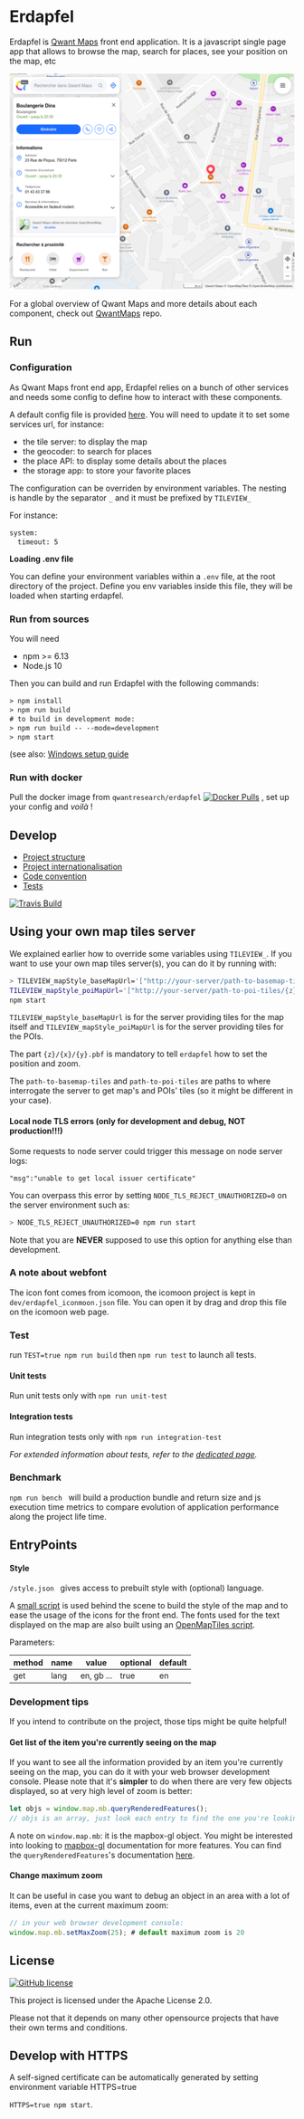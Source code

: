 # Erdapfel

Erdapfel is [Qwant Maps](https://www.qwant.com/maps/) front end application. It is a javascript single page app that allows to browse the map, search for places, see your position on the map, etc

![Qwant Maps screenshot](https://raw.githubusercontent.com/Qwant/qwantmaps/master/screenshot.png)

For a global overview of Qwant Maps and more details about each component, check out [QwantMaps](https://github.com/Qwant/qwantmaps/) repo.

## Run

### Configuration

As Qwant Maps front end app, Erdapfel relies on a bunch of other services and needs some config to define how to interact with these components.

A default config file is provided [here](./config/default_config.yml). You will need to update it to set some services url, for instance:
* the tile server: to display the map
* the geocoder: to search for places
* the place API: to display some details about the places
* the storage app: to store your favorite places

The configuration can be overriden by environment variables.
The nesting is handle by the separator `_` and it must be prefixed by `TILEVIEW_`

For instance:
```
system:
  timeout: 5
```

**Loading .env file**

You can define your environment variables within a `.env` file, at the root directory of the project. Define you env variables inside this file, they will be loaded when starting erdapfel.


### Run from sources

You will need

- npm >= 6.13
- Node.js 10

Then you can build and run Erdapfel with the following commands:

```
> npm install
> npm run build
# to build in development mode:
> npm run build -- --mode=development
> npm start
```

(see also: [Windows setup guide](./docs/src/windows.md)

### Run with docker

Pull the docker image from `qwantresearch/erdapfel` [![Docker Pulls](https://img.shields.io/docker/pulls/qwantresearch/erdapfel.svg)](https://hub.docker.com/r/qwantresearch/erdapfel/)
, set up your config and *voilà* !

## Develop

* [Project structure](./docs/src/project_structure.md)
* [Project internationalisation](./docs/src/i18n.md)
* [Code convention](./docs/src/code_convention.md)
* [Tests](./docs/src/tests.md)

[![Travis Build](https://github.com/Qwant/erdapfel/workflows/Erdapfel%20CI/badge.svg)](https://github.com/Qwant/erdapfel/actions?query=workflow%3A%22Erdapfel+CI%22)

## Using your own map tiles server

We explained earlier how to override some variables using `TILEVIEW_`. If you want to use your own map tiles server(s), you can do it by running with:

```bash
> TILEVIEW_mapStyle_baseMapUrl='["http://your-server/path-to-basemap-tiles/{z}/{x}/{y}.pbf"]' \
TILEVIEW_mapStyle_poiMapUrl='["http://your-server/path-to-poi-tiles/{z}/{x}/{y}.pbf"]' \
npm start
```

`TILEVIEW_mapStyle_baseMapUrl` is for the server providing tiles for the map itself and `TILEVIEW_mapStyle_poiMapUrl` is for the server providing tiles for the POIs.

The part `{z}/{x}/{y}.pbf` is mandatory to tell `erdapfel` how to set the position and zoom.

The `path-to-basemap-tiles` and `path-to-poi-tiles` are paths to where interrogate the server to get map's and POIs' tiles (so it might be different in your case).

#### Local node TLS errors (only for development and debug, **NOT** production!!!)

Some requests to node server could trigger this message on node server logs:

```text
"msg":"unable to get local issuer certificate"
```

You can overpass this error by setting `NODE_TLS_REJECT_UNAUTHORIZED=0` on the server environment such as:

```bash
> NODE_TLS_REJECT_UNAUTHORIZED=0 npm run start
```

Note that you are **NEVER** supposed to use this option for anything else than development.

### A note about webfont

The icon font comes from icomoon, the icomoon project is kept in `dev/erdapfel_iconmoon.json` file. You can open it by drag and drop this file on the icomoon web page.

### Test

run `TEST=true npm run build` then `npm run test` to launch all tests.

#### Unit tests

Run unit tests only with `npm run unit-test`

#### Integration tests
Run integration tests only with `npm run integration-test`

*For extended information about tests, refer to the [dedicated page](./docs/src/tests.md).*

### Benchmark

`npm run bench ` will build a production bundle and return size and js execution time metrics to compare evolution of application performance along the project life time.


## EntryPoints

#### Style
 ` /style.json  ` gives access to prebuilt style with (optional) language.

A [small script](https://github.com/Qwant/map-style-builder) is used behind the scene to build the style of the map and to ease the usage of the icons for the front end. The fonts used for the text displayed on the map are also built using an [OpenMapTiles script](https://github.com/Qwant/qwant-maps-fonts).

Parameters:

  |method |name |value       |optional |default |
  |-------|-----|------------|---------|--------|
  |get    |lang |en, gb ...  |true     |en      |

### Development tips

If you intend to contribute on the project, those tips might be quite helpful!

#### Get list of the item you're currently seeing on the map

If you want to see all the information provided by an item you're currently seeing on the map, you can do it with your web browser development console. Please note that it's **simpler** to do when there are very few objects displayed, so at very high level of zoom is better:

```js
let objs = window.map.mb.queryRenderedFeatures();
// objs is an array, just look each entry to find the one you're looking for!
```

A note on `window.map.mb`: it is the mapbox-gl object. You might be interested into looking to [mapbox-gl](https://docs.mapbox.com/mapbox-gl-js/api) documentation for more features. You can find the `queryRenderedFeatures`'s documentation [here](https://docs.mapbox.com/mapbox-gl-js/api/#map#queryrenderedfeatures).

#### Change maximum zoom

It can be useful in case you want to debug an object in an area with a lot of items, even at the current maximum zoom:

```js
// in your web browser development console:
window.map.mb.setMaxZoom(25); # default maximum zoom is 20
```

## License

[![GitHub license](https://img.shields.io/github/license/Qwant/erdapfel.svg)](https://github.com/Qwant/erdapfel/blob/master/LICENSE)

This project is licensed under the Apache License 2.0.

Please not that it depends on many other opensource projects that have their own terms and conditions.

## Develop with HTTPS

A self-signed certificate can be automatically generated by setting environment variable HTTPS=true

`HTTPS=true npm start`.
